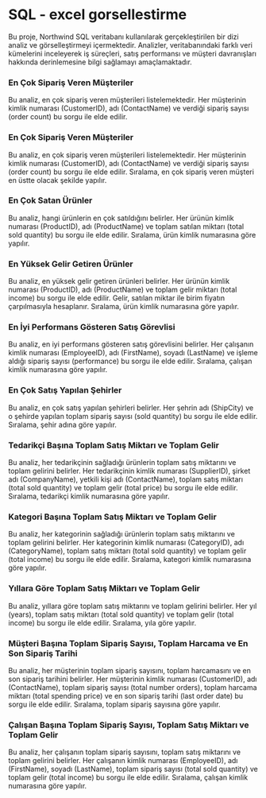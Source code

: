 # SQL - excel gorsellestirme

Bu proje, Northwind SQL veritabanı kullanılarak gerçekleştirilen bir dizi analiz ve görselleştirmeyi içermektedir. 
Analizler, veritabanındaki farklı veri kümelerini inceleyerek iş süreçleri, satış performansı ve müşteri davranışları hakkında derinlemesine bilgi sağlamayı amaçlamaktadır.

### En Çok Sipariş Veren Müşteriler
Bu analiz, en çok sipariş veren müşterileri listelemektedir. Her müşterinin kimlik numarası (CustomerID), adı (ContactName) ve verdiği sipariş sayısı (order count) bu sorgu ile elde edilir.
 
### En Çok Sipariş Veren Müşteriler
Bu analiz, en çok sipariş veren müşterileri listelemektedir. Her müşterinin kimlik numarası (CustomerID), adı (ContactName) ve verdiği sipariş sayısı (order count) bu sorgu ile elde edilir. Sıralama, en çok sipariş veren müşteri en üstte olacak şekilde yapılır.

### En Çok Satan Ürünler
Bu analiz, hangi ürünlerin en çok satıldığını belirler. Her ürünün kimlik numarası (ProductID), adı (ProductName) ve toplam satılan miktarı (total sold quantity) bu sorgu ile elde edilir. Sıralama, ürün kimlik numarasına göre yapılır.

### En Yüksek Gelir Getiren Ürünler
Bu analiz, en yüksek gelir getiren ürünleri belirler. Her ürünün kimlik numarası (ProductID), adı (ProductName) ve toplam gelir miktarı (total income) bu sorgu ile elde edilir. Gelir, satılan miktar ile birim fiyatın çarpılmasıyla hesaplanır. Sıralama, ürün kimlik numarasına göre yapılır.

### En İyi Performans Gösteren Satış Görevlisi
Bu analiz, en iyi performans gösteren satış görevlisini belirler. Her çalışanın kimlik numarası (EmployeeID), adı (FirstName), soyadı (LastName) ve işleme aldığı sipariş sayısı (performance) bu sorgu ile elde edilir. Sıralama, çalışan kimlik numarasına göre yapılır.

### En Çok Satış Yapılan Şehirler
Bu analiz, en çok satış yapılan şehirleri belirler. Her şehrin adı (ShipCity) ve o şehirde yapılan toplam sipariş sayısı (sold quantity) bu sorgu ile elde edilir. Sıralama, şehir adına göre yapılır.

### Tedarikçi Başına Toplam Satış Miktarı ve Toplam Gelir
Bu analiz, her tedarikçinin sağladığı ürünlerin toplam satış miktarını ve toplam gelirini belirler. Her tedarikçinin kimlik numarası (SupplierID), şirket adı (CompanyName), yetkili kişi adı (ContactName), toplam satış miktarı (total sold quantity) ve toplam gelir (total price) bu sorgu ile elde edilir. Sıralama, tedarikçi kimlik numarasına göre yapılır.

### Kategori Başına Toplam Satış Miktarı ve Toplam Gelir
Bu analiz, her kategorinin sağladığı ürünlerin toplam satış miktarını ve toplam gelirini belirler. Her kategorinin kimlik numarası (CategoryID), adı (CategoryName), toplam satış miktarı (total sold quantity) ve toplam gelir (total income) bu sorgu ile elde edilir. Sıralama, kategori kimlik numarasına göre yapılır.

### Yıllara Göre Toplam Satış Miktarı ve Toplam Gelir
Bu analiz, yıllara göre toplam satış miktarını ve toplam gelirini belirler. Her yıl (years), toplam satış miktarı (total sold quantity) ve toplam gelir (total income) bu sorgu ile elde edilir. Sıralama, yıla göre yapılır.

### Müşteri Başına Toplam Sipariş Sayısı, Toplam Harcama ve En Son Sipariş Tarihi
Bu analiz, her müşterinin toplam sipariş sayısını, toplam harcamasını ve en son sipariş tarihini belirler. Her müşterinin kimlik numarası (CustomerID), adı (ContactName), toplam sipariş sayısı (total number orders), toplam harcama miktarı (total spending price) ve en son sipariş tarihi (last order date) bu sorgu ile elde edilir. Sıralama, toplam sipariş sayısına göre yapılır.

### Çalışan Başına Toplam Sipariş Sayısı, Toplam Satış Miktarı ve Toplam Gelir
Bu analiz, her çalışanın toplam sipariş sayısını, toplam satış miktarını ve toplam gelirini belirler. Her çalışanın kimlik numarası (EmployeeID), adı (FirstName), soyadı (LastName), toplam sipariş sayısı (total sold quantity) ve toplam gelir (total income) bu sorgu ile elde edilir. Sıralama, çalışan kimlik numarasına göre yapılır.
